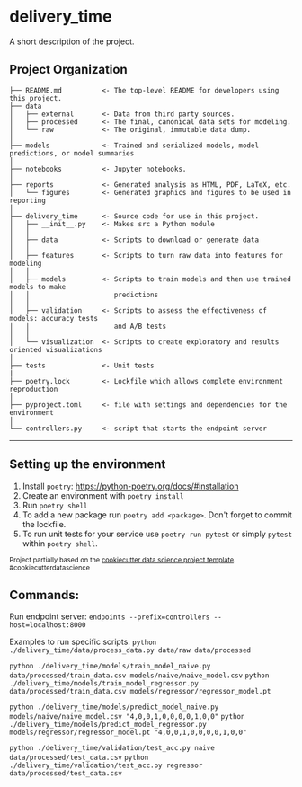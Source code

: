 delivery_time
==============================

A short description of the project.

Project Organization
------------

    ├── README.md          <- The top-level README for developers using this project.
    ├── data
    │   ├── external       <- Data from third party sources.
    │   ├── processed      <- The final, canonical data sets for modeling.
    │   └── raw            <- The original, immutable data dump.
    │
    ├── models             <- Trained and serialized models, model predictions, or model summaries
    │
    ├── notebooks          <- Jupyter notebooks.
    │
    ├── reports            <- Generated analysis as HTML, PDF, LaTeX, etc.
    │   └── figures        <- Generated graphics and figures to be used in reporting
    │
    ├── delivery_time      <- Source code for use in this project.
    │   ├── __init__.py    <- Makes src a Python module
    │   │
    │   ├── data           <- Scripts to download or generate data
    │   │   
    │   ├── features       <- Scripts to turn raw data into features for modeling
    │   │   
    │   ├── models         <- Scripts to train models and then use trained models to make
    │   │                     predictions
    │   │   
    │   ├── validation     <- Scripts to assess the effectiveness of models: accuracy tests
    │   │                     and A/B tests
    │   │   
    │   └── visualization  <- Scripts to create exploratory and results oriented visualizations
    │      
    ├── tests              <- Unit tests
    |
    ├── poetry.lock        <- Lockfile which allows complete environment reproduction
    │
    ├── pyproject.toml     <- file with settings and dependencies for the environment
    │
    └── controllers.py     <- script that starts the endpoint server


--------


Setting up the environment
------------

1. Install `poetry`: https://python-poetry.org/docs/#installation
2. Create an environment with `poetry install`
3. Run `poetry shell`
4. To add a new package run `poetry add <package>`. Don't forget to commit the lockfile.
5. To run unit tests for your service use `poetry run pytest` or simply `pytest` within `poetry shell`.

<p><small>Project partially based on the <a target="_blank" href="https://drivendata.github.io/cookiecutter-data-science/">cookiecutter data science project template</a>. #cookiecutterdatascience</small></p>


Commands:
-------------

Run endpoint server:
`endpoints --prefix=controllers --host=localhost:8000`

Examples to run specific scripts:
`python ./delivery_time/data/process_data.py data/raw data/processed`

`python ./delivery_time/models/train_model_naive.py data/processed/train_data.csv models/naive/naive_model.csv`
`python ./delivery_time/models/train_model_regressor.py data/processed/train_data.csv models/regressor/regressor_model.pt`

`python ./delivery_time/models/predict_model_naive.py models/naive/naive_model.csv "4,0,0,1,0,0,0,0,1,0,0"`
`python ./delivery_time/models/predict_model_regressor.py models/regressor/regressor_model.pt "4,0,0,1,0,0,0,0,1,0,0"`

`python ./delivery_time/validation/test_acc.py naive data/processed/test_data.csv`
`python ./delivery_time/validation/test_acc.py regressor data/processed/test_data.csv`

